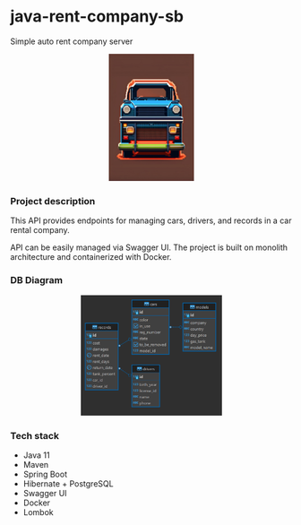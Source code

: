 # java-rent-company-sb
Simple auto rent company server

<p align="center">
<img src=rent-company-logo.jpeg width=30% height=30%>
</p>

### Project description

This API provides endpoints for managing cars, drivers, and records in a car rental company.

API can be easily managed via Swagger UI. The project is built on monolith architecture and containerized with Docker.

### DB Diagram

<p align="center">
<img src=rent-company-db-diagram.png width=50% height=50%>
</p>

### Tech stack

- Java 11
- Maven
- Spring Boot
- Hibernate + PostgreSQL
- Swagger UI
- Docker
- Lombok
